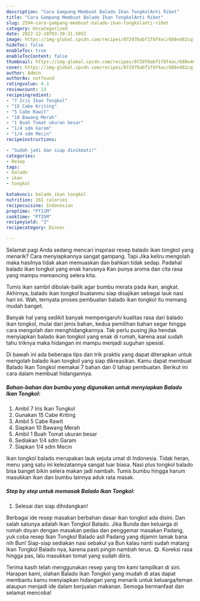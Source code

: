 ```yaml
---
description: "Cara Gampang Membuat Balado Ikan TongkolAnti Ribet"
title: "Cara Gampang Membuat Balado Ikan TongkolAnti Ribet"
slug: 2594-cara-gampang-membuat-balado-ikan-tongkolanti-ribet
category: Uncategorized
date: 2022-12-28T03:39:21.505Z
image: https://img-global.cpcdn.com/recipes/072978abf1f8f4ac/680x482cq70/balado-ikan-tongkol-foto-resep-utama.jpg
hideToc: false
enableToc: true
enableTocContent: false
thumbnail: https://img-global.cpcdn.com/recipes/072978abf1f8f4ac/680x482cq70/balado-ikan-tongkol-foto-resep-utama.jpg
cover: https://img-global.cpcdn.com/recipes/072978abf1f8f4ac/680x482cq70/balado-ikan-tongkol-foto-resep-utama.jpg
author: Admin
authorAv: notfound
ratingvalue: 4.3
reviewcount: 13
recipeingredient:
- "7 Iris Ikan Tongkol"
- "15 Cabe Kriting"
- "5 Cabe Rawit"
- "10 Bawang Merah"
- "1 Buah Tomat ukuran besar"
- "1/4 sdm Garam"
- "1/4 sdm Mecin"
recipeinstructions:

- "Sudah jadi dan siap dinikmati!"
categories:
- Resep
tags:
- balado
- ikan
- tongkol

katakunci: balado ikan tongkol 
nutrition: 261 calories
recipecuisine: Indonesian
preptime: "PT12M"
cooktime: "PT35M"
recipeyield: "3"
recipecategory: Dinner

---
```



Selamat pagi Anda sedang mencari inspirasi resep balado ikan tongkol yang menarik? Cara menyiapkannya sangat gampang. Tapi Jika keliru mengolah maka hasilnya tidak akan memuaskan dan bahkan tidak sedap. Padahal balado ikan tongkol yang enak harusnya Kan punya aroma dan cita rasa yang mampu memancing selera kita.


Tumis ikan sambil dibolak-balik agar bumbu merata pada ikan, angkat. Akhirnya, balado ikan tongkol buatanmu siap disajikan sebagai lauk nasi hari ini. Wah, ternyata proses pembuatan balado ikan tongkol itu memang mudah banget.

Banyak hal yang sedikit banyak mempengaruhi kualitas rasa dari balado ikan tongkol, mulai dari jenis bahan, kedua pemilihan bahan segar hingga cara mengolah dan menghidangkannya. Tak perlu pusing jika hendak menyiapkan balado ikan tongkol yang enak di rumah, karena asal sudah tahu triknya maka hidangan ini mampu menjadi suguhan spesial.


Di bawah ini ada beberapa tips dan trik praktis yang dapat diterapkan untuk mengolah balado ikan tongkol yang siap dikreasikan. Kamu dapat membuat Balado Ikan Tongkol memakai 7 bahan dan 0 tahap pembuatan. Berikut ini cara dalam membuat hidangannya.

<!--inarticleads1-->

##### Bahan-bahan dan bumbu yang digunakan untuk menyiapkan Balado Ikan Tongkol:

1. Ambil 7 Iris Ikan Tongkol
1. Gunakan 15 Cabe Kriting
1. Ambil 5 Cabe Rawit
1. Siapkan 10 Bawang Merah
1. Ambil 1 Buah Tomat ukuran besar
1. Sediakan 1/4 sdm Garam
1. Siapkan 1/4 sdm Mecin


Ikan tongkol balado merupakan lauk sejuta umat di Indonesia. Tidak heran, menu yang satu ini kelezatannya sangat luar biasa. Nasi plus tongkol balado bisa banget bikin selera makan jadi nambah. Tumis bumbu hingga harum masukkan ikan dan bumbu lainnya aduk rata masak. 

<!--inarticleads2-->

##### Step by step untuk memasak Balado Ikan Tongkol:


1. Selesai dan siap dihidangkan!

Berbagai ide resep masakan berbahan dasar ikan tongkol ada disini. Dan salah satunya adalah Ikan Tongkol Balado. Jika Bunda dan keluarga di rumah doyan dengan masakan pedas dan penggemar masakan Padang, yuk coba resep Ikan Tongkol Balado asli Padang yang dijamin lamak bana nih Bun! Siap-siap sediakan nasi sebakul ya Bun kalau nanti sudah matang Ikan Tongkol Balado nya, karena pasti pingin nambah terus. 😋. Koreksi rasa hingga pas, lalu masukkan tomat yang sudah diiris. 

Terima kasih telah menggunakan resep yang tim kami tampilkan di sini. Harapan kami, olahan Balado Ikan Tongkol yang mudah di atas dapat membantu kamu menyiapkan hidangan yang menarik untuk keluarga/teman ataupun menjadi ide dalam berjualan makanan. Semoga bermanfaat dan selamat mencoba!
